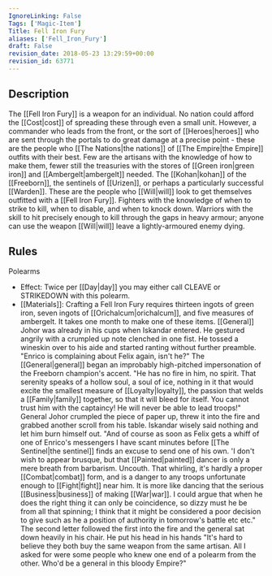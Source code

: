 ```yaml
---
IgnoreLinking: False
Tags: ['Magic-Item']
Title: Fell Iron Fury
aliases: ['Fell_Iron_Fury']
draft: False
revision_date: 2018-05-23 13:29:59+00:00
revision_id: 63771
---
```


## Description
The [[Fell Iron Fury]] is a weapon for an individual. No nation could afford the [[Cost|cost]] of spreading these through even a small unit. However, a commander who leads from the front, or the sort of [[Heroes|heroes]] who are sent through the portals to do great damage at a precise point - these are the people who [[The Nations|the nations]] of [[The Empire|the Empire]] outfits with their best. Few are the artisans with the knowledge of how to make them, fewer still the treasuries with the stores of [[Green iron|green iron]] and [[Ambergelt|ambergelt]] needed.
The [[Kohan|kohan]] of the [[Freeborn]], the sentinels of [[Urizen]], or perhaps a particularly successful [[Warden]]. These are the people who [[Will|will]] look to get themselves outfitted with a [[Fell Iron Fury]]. Fighters with the knowledge of when to strike to kill, when to disable, and when to knock down. Warriors with the skill to hit precisely enough to kill through the gaps in heavy armour; anyone can use the weapon [[Will|will]] leave a lightly-armoured enemy dying.
## Rules
Polearms
* Effect: Twice per [[Day|day]] you may either call CLEAVE or STRIKEDOWN with this polearm.
* [[Materials]]: Crafting a Fell Iron Fury requires thirteen ingots of green iron, seven ingots of [[Orichalcum|orichalcum]], and five measures of ambergelt. It takes one month to make one of these items.
[[General]] Johor was already in his cups when Iskandar entered. He gestured angrily with a crumpled up note clenched in one fist. He tossed a wineskin over to his aide and started ranting without further preamble.
"Enrico is complaining about Felix again, isn't he?" The [[General|general]] began an improbably high-pitched impersonation of the Freeborn champion's accent. "He has no fire in him, no spirit. That serenity speaks of a hollow soul, a soul of ice, nothing in it that would excite the smallest measure of [[Loyalty|loyalty]], the passion that welds a [[Family|family]] together, so that it will bleed for itself. You cannot trust him with the captaincy! He will never be able to lead troops!"
General Johor crumpled the piece of paper up, threw it into the fire and grabbed another scroll from his table. Iskandar wisely said nothing and let him burn himself out.
"And of course as soon as Felix gets a whiff of one of Enrico's messengers I have scant minutes before [[The Sentinel|the sentinel]] finds an excuse to send one of his own. 'I don't wish to appear brusque, but that [[Painted|painted]] dancer is only a mere breath from barbarism. Uncouth. That whirling, it's hardly a proper [[Combat|combat]] form, and is a danger to any troops unfortunate enough to [[Fight|fight]] near him. It is more like dancing that the serious [[Business|business]] of making [[War|war]]. I could argue that when he does the right thing it can only be coincidence, so dizzy must he be from all that spinning; I think that it might be considered a poor decision to give such as he a position of authority in tomorrow's battle etc etc."
The second letter followed the first into the fire and the general sat down heavily in his chair. He put his head in his hands
"It's hard to believe they both buy the same weapon from the same artisan. All I asked for were some people who knew one end of a polearm from the other. Who'd be a general in this bloody Empire?"